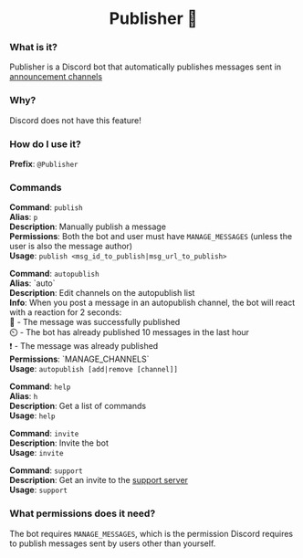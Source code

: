 <h1 align="center">Publisher 📢</h1>

### What is it?
Publisher is a Discord bot that automatically publishes messages sent in [announcement channels](https://support.discord.com/hc/en-us/articles/360032008192-Announcement-Channels-)

### Why?
Discord does not have this feature!

### How do I use it?
**Prefix**: `@Publisher`

### Commands
**Command**: `publish`\
**Alias**: `p`\
**Description**: Manually publish a message\
**Permissions**: Both the bot and user must have `MANAGE_MESSAGES` (unless the user is also the message author)\
**Usage**: `publish <msg_id_to_publish|msg_url_to_publish>`

**Command**: `autopublish`\
**Alias**: \`auto\`\
**Description**: Edit channels on the autopublish list\
**Info**: When you post a message in an autopublish channel, the bot will react with a reaction for 2 seconds:\
📢 - The message was successfully published\
⏲️ - The bot has already published 10 messages in the last hour\
❗ - The message was already published\
**Permissions**: \`MANAGE_CHANNELS\`\
**Usage**: `autopublish [add|remove [channel]]`

**Command**: `help`\
**Alias**: `h`\
**Description**: Get a list of commands\
**Usage**: `help`

**Command**: `invite`\
**Description**: Invite the bot\
**Usage**: `invite`

**Command**: `support`\
**Description**: Get an invite to the [support server](https://discord.gg/xfe9tcW)\
**Usage**: `support`

### What permissions does it need?
The bot requires `MANAGE_MESSAGES`, which is the permission Discord requires to publish messages sent by users other than yourself.

